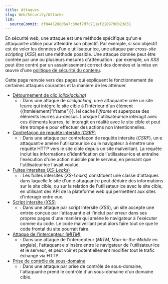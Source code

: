 ```yaml
---
title: Attaques
slug: Web/Security/Attacks
l10:
  sourceCommit: df8445288d6a7c39ef7d7c711af2189790b23831
---
```


En sécurité web, une attaque est une méthode spécifique qu'un·e attaquant·e utilise pour atteindre son objectif. Par exemple, si son objectif est de voler les données d'un·e utilisateur·ice, une attaque par <i lang="en">cross-site scripting</i> (<i lang="en">XSS</i>) est une méthode possible. Une attaque donnée peut être contrée par une ou plusieurs mesures d'atténuation&nbsp;: par exemple, un <i lang="en">XSS</i> peut être contré par un assainissement correct des données et la mise en œuvre d'une [politique de sécurité du contenu](/fr/docs/Web/HTTP/Guides/CSP).

Cette page renvoie vers des pages qui expliquent le fonctionnement de certaines attaques courantes et la manière de les atténuer.

- [Détournement de clic (<i lang="en">clickjacking</i>)](/fr/docs/Web/Security/Attacks/Clickjacking)
  - : Dans une attaque de <i lang="en">clickjacking</i>, un·e attaquant·e crée un site leurre qui intègre le site cible à l'intérieur d'un élément {{htmlelement("iframe")}}. Iel cache l'<i lang="en">iframe</i> et superpose des éléments leurres au-dessus. Lorsque l'utilisateur·ice interagit avec ces éléments leurres, iel interagit en réalité avec le site cible et peut être trompé·e pour effectuer des actions non intentionnelles.
- [Contrefaçon de requête intersite (<i lang="en">CSRF</i>)](/fr/docs/Web/Security/Attacks/CSRF)
  - : Dans une attaque par contrefaçon de requête intersite (<i lang="en">CSRF</i>), un·e attaquant·e amène l'utilisateur·ice ou le navigateur à émettre une requête HTTP vers le site cible depuis un site malveillant. La requête inclut les informations d'identification de l'utilisateur·ice et entraîne l'exécution d'une action nuisible par le serveur, en pensant que l'utilisateur·ice l'avait voulue.
- [Fuites intersites (<i lang="en">XS-Leaks</i>)](/fr/docs/Web/Security/Attacks/XS-Leaks)
  - : Les fuites intersites (<i lang="en">XS-Leaks</i>) constituent une classe d'attaques dans laquelle le site d'un·e attaquant·e peut déduire des informations sur le site cible, ou sur la relation de l'utilisateur·ice avec le site cible, en utilisant des API de la plateforme web qui permettent aux sites d'interagir entre eux.
- [Script intersite (<i lang="en">XSS</i>)](/fr/docs/Web/Security/Attacks/XSS)
  - : Dans une attaque par script intersite (<i lang="en">XSS</i>), un site accepte une entrée conçue par l'attaquant·e et l'inclut par erreur dans ses propres pages d'une manière qui amène le navigateur à l'exécuter comme du code. Le code malveillant peut alors faire tout ce que le code frontal du site pourrait faire.
- [Attaque de l'intercepteur (<i lang="en">MITM</i>)](/fr/docs/Web/Security/Attacks/MITM)
  - : Dans une attaque de l'intercepteur (<i lang="en">MITM</i>, <i lang="en">Man-in-the-Middle</i> en anglais), l'attaquant·e s'insère entre le navigateur de l'utilisateur·ice et le serveur, et peut voir et potentiellement modifier tout le trafic échangé via HTTP.
- [Prise de contrôle de sous-domaine](/fr/docs/Web/Security/Attacks/Subdomain_takeover)
  - : Dans une attaque par prise de contrôle de sous-domaine, l'attaquant·e prend le contrôle d'un sous-domaine d'un domaine cible.
